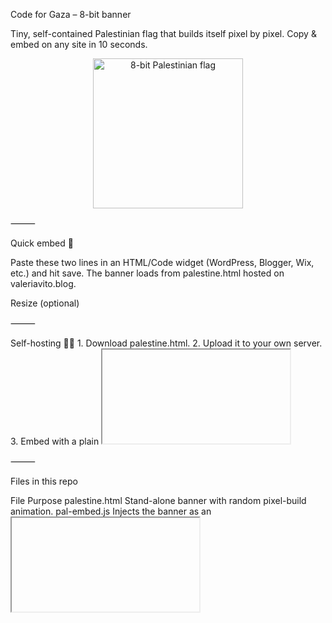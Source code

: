 Code for Gaza – 8-bit banner

Tiny, self-contained Palestinian flag that builds itself pixel by pixel.
Copy & embed on any site in 10 seconds.

<p align="center">
  <img src="https://valeriavito.blog/palestine.html" width="240" alt="8-bit Palestinian flag">
</p>



⸻

Quick embed 📎

<div data-pal-flag></div>
<script defer src="https://valeriavito.blog/pal-embed.js"></script>

Paste these two lines in an HTML/Code widget (WordPress, Blogger, Wix, etc.) and hit save.
The banner loads from palestine.html hosted on valeriavito.blog.

Resize (optional)

<div data-pal-flag data-width="150px" data-height="120px"></div>


⸻

Self-hosting 👩‍💻
	1.	Download palestine.html.
	2.	Upload it to your own server.
	3.	Embed with a plain <iframe>:

<iframe src="YOUR_PATH/palestine.html"
        title="Palestinian flag"
        style="border:none;width:200px;height:160px"></iframe>


⸻

Files in this repo

File	Purpose
palestine.html	Stand-alone banner with random pixel-build animation.
pal-embed.js	Injects the banner as an <iframe> via the 2-line snippet above.
pal-copy.js	Adds a “Copy embed code” button (for sites where you control the JS).
pal-box.html	Preview + copy-button box, useful to iframe in other pages.
README.md	This file.


⸻

Contribute 🤝

PRs are welcome!
Ideas: alternative color palettes, accessibility tweaks, additional build effects.

⸻

License 🕊️

Released under CC0 1.0 Universal – Public Domain.
Use, modify, and distribute without restriction or attribution.
